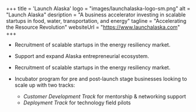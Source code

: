 +++
title = 'Launch Alaska'
logo = "images/launchalaska-logo-sm.png"
alt = "Launch Alaska"
desription = "A business accelerator investing in scalable startups in food, water, transportation, and energy"
tagline = "Accelerating the Resource Revolution"
websiteUrl = "https://www.launchalaska.com"
+++
* Recruitment of scalable startups in the energy resiliency market.

* Support and expand Alaska entrepreneurial ecosystem.

* Recruitment of scalable startups in the energy resiliency market.

* Incubator program for pre and post-launch stage businesses looking to scale up with two tracks:
  * *Customer Development Track* for mentorship & networking support
  * *Deployment Track* for technology field pilots